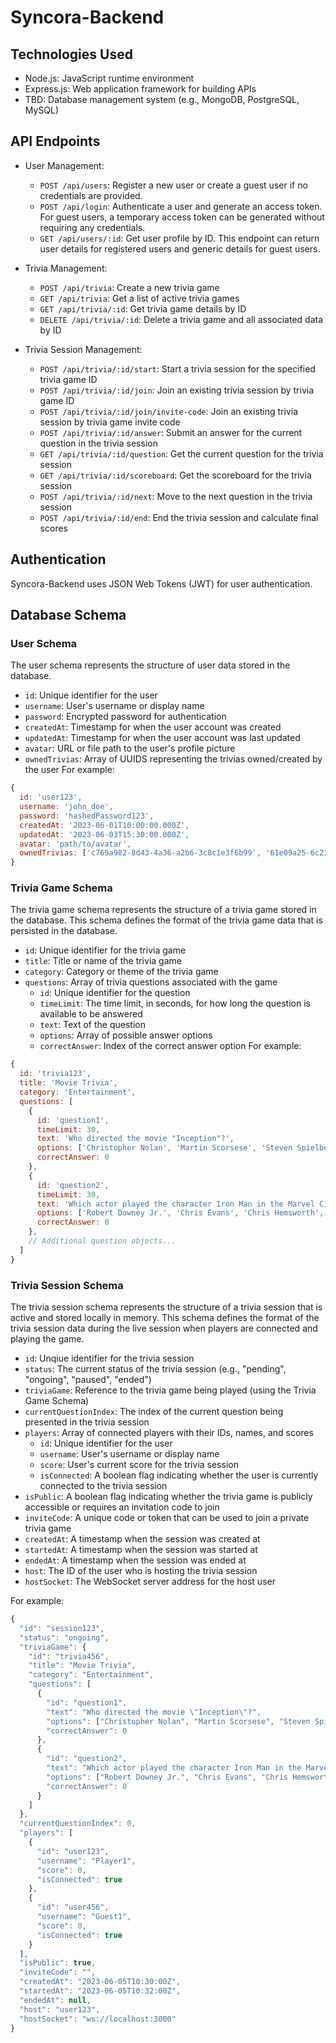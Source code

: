 # Syncora-Backend

## Technologies Used

- Node.js: JavaScript runtime environment
- Express.js: Web application framework for building APIs
- TBD: Database management system (e.g., MongoDB, PostgreSQL, MySQL)

## API Endpoints
- User Management:
  - `POST /api/users`: Register a new user or create a guest user if no credentials are provided.
  - `POST /api/login`: Authenticate a user and generate an access token. For guest users, a temporary access token can be generated without requiring any credentials.
  - `GET /api/users/:id`: Get user profile by ID. This endpoint can return user details for registered users and generic details for guest users.

- Trivia Management:
  - `POST /api/trivia`: Create a new trivia game
  - `GET /api/trivia`: Get a list of active trivia games
  - `GET /api/trivia/:id`: Get trivia game details by ID
  - `DELETE /api/trivia/:id`: Delete a trivia game and all associated data by ID
- Trivia Session Management:
  - `POST /api/trivia/:id/start`: Start a trivia session for the specified trivia game ID
  - `POST /api/trivia/:id/join`: Join an existing trivia session by trivia game ID
  - `POST /api/trivia/:id/join/invite-code`: Join an existing trivia session by trivia game invite code
  - `POST /api/trivia/:id/answer`: Submit an answer for the current question in the trivia session
  - `GET /api/trivia/:id/question`: Get the current question for the trivia session
  - `GET /api/trivia/:id/scoreboard`: Get the scoreboard for the trivia session
  - `POST /api/trivia/:id/next`: Move to the next question in the trivia session
  - `POST /api/trivia/:id/end`: End the trivia session and calculate final scores


## Authentication
Syncora-Backend uses JSON Web Tokens (JWT) for user authentication.

## Database Schema
### User Schema
The user schema represents the structure of user data stored in the database.
- `id`: Unique identifier for the user
- `username`: User's username or display name
- `password`: Encrypted password for authentication
- `createdAt`: Timestamp for when the user account was created
- `updatedAt`: Timestamp for when the user account was last updated
- `avatar`: URL or file path to the user's profile picture
- `ownedTrivias`: Array of UUIDS representing the trivias owned/created by the user
For example:

```javascript
{
  id: 'user123',
  username: 'john_doe',
  password: 'hashedPassword123',
  createdAt: '2023-06-01T10:00:00.000Z',
  updatedAt: '2023-06-03T15:30:00.000Z',
  avatar: 'path/to/avatar',
  ownedTrivias: ['c769a982-8d43-4a36-a2b6-3c8c1e3f6b99', '61e09a25-6c23-48ed-8f41-2ff2fd045dc7', '2e7f3c34-79c2-4939-8e72-b2397dd5a48d']
}
```

### Trivia Game Schema
The trivia game schema represents the structure of a trivia game stored in the database. This schema defines the format of the trivia game data that is persisted in the database.
- `id`: Unique identifier for the trivia game
- `title`: Title or name of the trivia game
- `category`: Category or theme of the trivia game
- `questions`: Array of trivia questions associated with the game
  - `id`: Unique identifier for the question
  - `timeLimit`: The time limit, in seconds, for how long the question is available to be answered
  - `text`: Text of the question
  - `options`: Array of possible answer options
  - `correctAnswer`: Index of the correct answer option
For example:

```javascript
{
  id: 'trivia123',
  title: 'Movie Trivia',
  category: 'Entertainment',
  questions: [
    {
      id: 'question1',
      timeLimit: 30,
      text: 'Who directed the movie "Inception"?',
      options: ['Christopher Nolan', 'Martin Scorsese', 'Steven Spielberg', 'Quentin Tarantino'],
      correctAnswer: 0
    },
    {
      id: 'question2',
      timeLimit: 30,
      text: 'Which actor played the character Iron Man in the Marvel Cinematic Universe?',
      options: ['Robert Downey Jr.', 'Chris Evans', 'Chris Hemsworth', 'Mark Ruffalo'],
      correctAnswer: 0
    },
    // Additional question objects...
  ]
}
```

### Trivia Session Schema
The trivia session schema represents the structure of a trivia session that is active and stored locally in memory. This schema defines the format of the trivia session data during the live session when players are connected and playing the game.
- `id`: Unqiue identifier for the trivia session
- `status`: The current status of the trivia session (e.g., "pending", "ongoing", "paused", "ended")
- `triviaGame`: Reference to the trivia game being played (using the Trivia Game Schema)
- `currentQuestionIndex`: The index of the current question being presented in the trivia session
- `players`: Array of connected players with their IDs, names, and scores
  - `id`: Unique identifier for the user
  - `username`: User's username or display name
  - `score`: User's current score for the trivia session
  - `isConnected`: A boolean flag indicating whether the user is currently connected to the trivia session
- `isPublic`: A boolean flag indicating whether the trivia game is publicly accessible or requires an invitation code to join
- `inviteCode`: A unique code or token that can be used to join a private trivia game
- `createdAt`: A timestamp when the session was created at
- `startedAt`: A timestamp when the session was started at
- `endedAt`: A timestamp when the session was ended at
- `host`: The ID of the user who is hosting the trivia session
- `hostSocket`: The WebSocket server address for the host user


For example:

```javascript
{
  "id": "session123",
  "status": "ongoing",
  "triviaGame": {
    "id": "trivia456",
    "title": "Movie Trivia",
    "category": "Entertainment",
    "questions": [
      {
        "id": "question1",
        "text": "Who directed the movie \"Inception\"?",
        "options": ["Christopher Nolan", "Martin Scorsese", "Steven Spielberg", "Quentin Tarantino"],
        "correctAnswer": 0
      },
      {
        "id": "question2",
        "text": "Which actor played the character Iron Man in the Marvel Cinematic Universe?",
        "options": ["Robert Downey Jr.", "Chris Evans", "Chris Hemsworth", "Mark Ruffalo"],
        "correctAnswer": 0
      }
    ]
  },
  "currentQuestionIndex": 0,
  "players": [
    {
      "id": "user123",
      "username": "Player1",
      "score": 0,
      "isConnected": true
    },
    {
      "id": "user456",
      "username": "Guest1",
      "score": 0,
      "isConnected": true
    }
  ],
  "isPublic": true,
  "inviteCode": "",
  "createdAt": "2023-06-05T10:30:00Z",
  "startedAt": "2023-06-05T10:32:00Z",
  "endedAt": null,
  "host": "user123",
  "hostSocket": "ws://localhost:3000"
}

```

